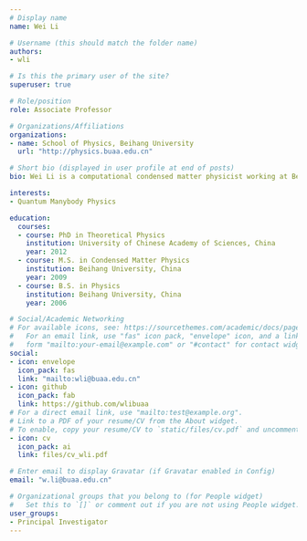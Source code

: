 ```yaml
---
# Display name
name: Wei Li

# Username (this should match the folder name)
authors:
- wli

# Is this the primary user of the site?
superuser: true

# Role/position
role: Associate Professor

# Organizations/Affiliations
organizations:
- name: School of Physics, Beihang University
  url: "http://physics.buaa.edu.cn"

# Short bio (displayed in user profile at end of posts)
bio: Wei Li is a computational condensed matter physicist working at Beihang University

interests:
- Quantum Manybody Physics

education:
  courses:
  - course: PhD in Theoretical Physics
    institution: University of Chinese Academy of Sciences, China
    year: 2012
  - course: M.S. in Condensed Matter Physics
    institution: Beihang University, China
    year: 2009
  - course: B.S. in Physics
    institution: Beihang University, China
    year: 2006

# Social/Academic Networking
# For available icons, see: https://sourcethemes.com/academic/docs/page-builder/#icons
#   For an email link, use "fas" icon pack, "envelope" icon, and a link in the
#   form "mailto:your-email@example.com" or "#contact" for contact widget.
social:
- icon: envelope
  icon_pack: fas
  link: "mailto:wli@buaa.edu.cn"  
- icon: github 
  icon_pack: fab 
  link: https://github.com/wlibuaa
# For a direct email link, use "mailto:test@example.org".
# Link to a PDF of your resume/CV from the About widget.
# To enable, copy your resume/CV to `static/files/cv.pdf` and uncomment the lines below.
- icon: cv
  icon_pack: ai
  link: files/cv_wli.pdf

# Enter email to display Gravatar (if Gravatar enabled in Config)
email: "w.li@buaa.edu.cn"

# Organizational groups that you belong to (for People widget)
#   Set this to `[]` or comment out if you are not using People widget.
user_groups:
- Principal Investigator
---
```

